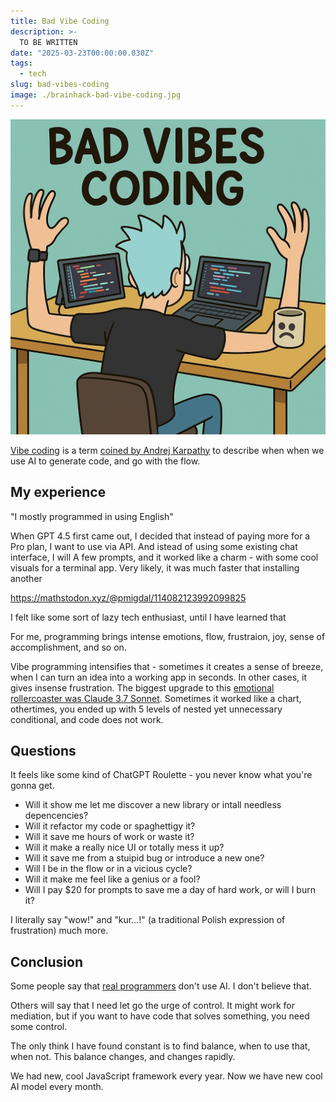 ```yaml
---
title: Bad Vibe Coding
description: >-
  TO BE WRITTEN
date: "2025-03-23T00:00:00.030Z"
tags:
  - tech
slug: bad-vibes-coding
image: ./brainhack-bad-vibe-coding.jpg
---
```


![Bad Vibea Coding](./brainhack-bad-vibe-coding.jpg)

[Vibe coding](https://en.wikipedia.org/wiki/Vibe_coding) is a term [coined by Andrej Karpathy](https://x.com/karpathy/status/1886192184808149383) to describe when when we use AI to generate code, and go with the flow.

## My experience

"I mostly programmed in using English"

When GPT 4.5 first came out, I decided that instead of paying more for a Pro plan, I want to use via API.
And istead of using some existing chat interface, I will
A few prompts, and it worked like a charm - with some cool visuals for a terminal app.
Very likely, it was much faster that installing another

https://mathstodon.xyz/@pmigdal/114082123992099825

I felt like some sort of lazy tech enthusiast, until I have learned that

For me, programming brings intense emotions, flow, frustraion, joy, sense of accomplishment, and so on.

Vibe programming intensifies that - sometimes it creates a sense of breeze, when I can turn an idea into a working app in seconds. In other cases, it gives insense frustration.
The biggest upgrade to this [emotional rollercoaster was Claude 3.7 Sonnet](https://mathstodon.xyz/@pmigdal/114087340065429837). Sometimes it worked like a chart, othertimes, you ended up with 5 levels of nested yet unnecessary conditional, and code does not work.

## Questions

It feels like some kind of ChatGPT Roulette - you never know what you're gonna get.

- Will it show me let me discover a new library or intall needless depencencies?
- Will it refactor my code or spaghettigy it?
- Will it save me hours of work or waste it?
- Will it make a really nice UI or totally mess it up?
- Will it save me from a stuipid bug or introduce a new one?
- Will I be in the flow or in a vicious cycle?
- Will it make me feel like a genius or a fool?
- Will I pay \$20 for prompts to save me a day of hard work, or will I burn it?

I literally say "wow!" and "kur...!" (a traditional Polish expression of frustration) much more.

## Conclusion

Some people say that [real programmers](https://xkcd.com/378/) don't use AI. I don't believe that.

Others will say that I need let go the urge of control. It might work for mediation, but if you want to have code that solves something, you need some control.

The only think I have found constant is to find balance, when to use that, when not.
This balance changes, and changes rapidly.

We had new, cool JavaScript framework every year. Now we have new cool AI model every month.

